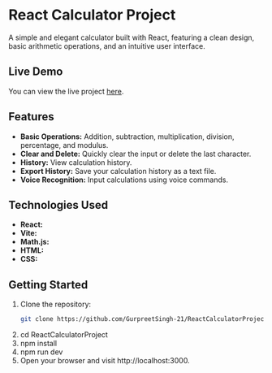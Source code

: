 # React Calculator Project

A simple and elegant calculator built with React, featuring a clean design, basic arithmetic operations, and an intuitive user interface.

## Live Demo

You can view the live project [here](https://gurpreetsingh-21.github.io/ReactCalculatorProject/).

## Features

- **Basic Operations:** Addition, subtraction, multiplication, division, percentage, and modulus.
- **Clear and Delete:** Quickly clear the input or delete the last character.
- **History:** View calculation history.
- **Export History:** Save your calculation history as a text file.
- **Voice Recognition:** Input calculations using voice commands.

## Technologies Used

- **React:** 
- **Vite:**
- **Math.js:** 
- **HTML:** 
- **CSS:** 

## Getting Started

1. Clone the repository:
   ```bash
   git clone https://github.com/GurpreetSingh-21/ReactCalculatorProject.git


2. cd ReactCalculatorProject
3. npm install
4. npm run dev
5. Open your browser and visit http://localhost:3000.





